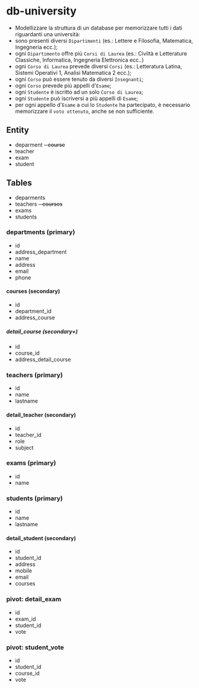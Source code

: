 # db-university

- Modellizzare la struttura di un database per memorizzare tutti i dati riguardanti una università:
- sono presenti diversi `Dipartimenti` (es.: Lettere e Filosofia, Matematica, Ingegneria ecc.);
- ogni `Dipartimento` offre più `Corsi di Laurea` (es.: Civiltà e Letterature Classiche, Informatica, Ingegneria Elettronica ecc..)
- ogni `Corso di Laurea` prevede diversi `Corsi` (es.: Letteratura Latina, Sistemi Operativi 1, Analisi Matematica 2 ecc.);
- ogni `Corso` può essere tenuto da diversi `Insegnanti`;
- ogni `Corso` prevede più appelli d'`Esame`;
- ogni `Studente` è iscritto ad un solo `Corso di Laurea`;
- ogni `Studente` può iscriversi a più appelli di `Esame`;
- per ogni appello d'`Esame` a cui lo `Studente` ha partecipato, è necessario memorizzare il `voto ottenuto`, anche se non sufficiente.
<!-- Pensiamo a quali entità (tabelle) creare per il nostro database e cerchiamo poi di stabilirne le relazioni. Infine, andiamo a definire le colonne e i tipi di dato di ogni tabella.
Utilizzare https://www.drawio.com/ per la creazione dello schema.
Esportare quindi il diagramma in pnge caricarlo nella repo come visto in classe -->

## Entity
- deparment
~~- course~~
- teacher
- exam
- student

## Tables

- deparments
- teachers
~~- courses~~
- exams
- students

### departments (primary)

- id
- address_department
- name
- address
- email
- phone

#### courses (secondary)

- id
- department_id
- address_course

##### detail_course (secondary+)

- id
- course_id
- address_detail_course

### teachers (primary)

- id
- name
- lastname

#### detail_teacher (secondary)

- id
- teacher_id
- role
- subject

### exams (primary)

- id
- name

### students (primary)

- id
- name
- lastname

#### detail_student (secondary)

- id
- student_id
- address
- mobile
- email
- courses

### pivot: detail_exam

- id
- exam_id
- student_id
- vote


### pivot: student_vote

- id
- student_id
- course_id
- vote